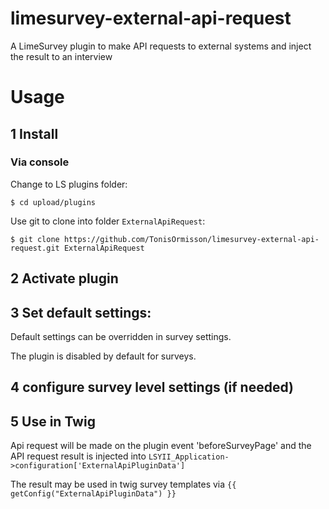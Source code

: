 # limesurvey-external-api-request

A LimeSurvey plugin to make API requests to external systems and inject the result to an interview


# Usage
## 1 Install 

### Via console

Change to LS plugins folder:
```
$ cd upload/plugins
```
Use git to clone into folder `ExternalApiRequest`:
```
$ git clone https://github.com/TonisOrmisson/limesurvey-external-api-request.git ExternalApiRequest
```


## 2 Activate plugin

## 3 Set default settings:
Default settings can be overridden in survey settings.

The plugin is disabled by default for surveys. 

## 4 configure survey level settings (if needed)

## 5 Use in Twig

Api request will be made on the plugin event 'beforeSurveyPage' and the API request result is 
injected into `LSYII_Application->configuration['ExternalApiPluginData']`

The result may be used in twig survey templates via `{{ getConfig("ExternalApiPluginData") }}`
